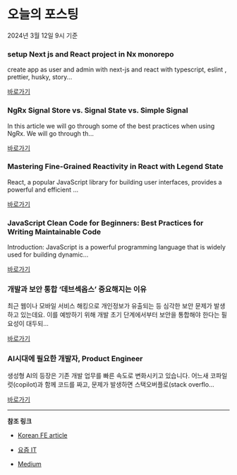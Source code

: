 # 오늘의 포스팅 
2024년 3월 12일 9시 기준 

### setup Next js and React project in Nx monorepo 

 create app as user and admin with next-js and react with typescript, eslint , prettier, husky, story... 

 [바로가기](https://medium.com/m/signin?actionUrl=https%3A%2F%2Fmedium.com%2F_%2Fbookmark%2Fp%2F21391b42a8f6&operation=register&redirect=https%3A%2F%2Fmedium.com%2F%40sargashte118%2Fsetup-next-js-and-react-project-in-nx-monorepo-21391b42a8f6&source=---------0-84----------nextjs------bookmark_preview----bc194b82_1557_4113_b2d3_b6dc1d948cf0-------) 

### NgRx Signal Store vs. Signal State vs. Simple Signal 

 In this article we will go through some of the best practices when using NgRx. We will go through th... 

 [바로가기](https://medium.com/m/signin?actionUrl=https%3A%2F%2Fmedium.com%2F_%2Fbookmark%2Fp%2F33ceb2f5ee1d&operation=register&redirect=https%3A%2F%2Fmedium.com%2F%40marekpanti%2Fngrx-signal-store-vs-signal-state-vs-simple-signal-33ceb2f5ee1d&source=---------0-84----------front_end_development------bookmark_preview----5bdbada3_95a8_49be_b5d0_3db162c18971-------) 

### Mastering Fine-Grained Reactivity in React with Legend State 

 React, a popular JavaScript library for building user interfaces, provides a powerful and efficient ... 

 [바로가기](https://medium.com/m/signin?actionUrl=https%3A%2F%2Fmedium.com%2F_%2Fbookmark%2Fp%2F85d532c3d940&operation=register&redirect=https%3A%2F%2Fmedium.com%2F%40anoojmathewvarghese%2Fmastering-fine-grained-reactivity-in-react-with-legend-state-85d532c3d940&source=---------0-84----------react------bookmark_preview----825a116e_ea1f_457d_969d_e5faa4b828e6-------) 

### JavaScript Clean Code for Beginners: Best Practices for Writing Maintainable Code 

 Introduction: JavaScript is a powerful programming language that is widely used for building dynamic... 

 [바로가기](https://medium.com/m/signin?actionUrl=https%3A%2F%2Fmedium.com%2F_%2Fbookmark%2Fp%2Fc047e322bd98&operation=register&redirect=https%3A%2F%2Fmedium.com%2F%40mtangguh97%2Fjavascript-clean-code-for-beginners-best-practices-for-writing-maintainable-code-c047e322bd98&source=---------0-84----------javascript------bookmark_preview----5e9eb52d_416c_4afe_ab5f_6243bca643e1-------) 

### 개발과 보안 통합 ‘데브섹옵스’ 중요해지는 이유 

 최근 웹이나 모바일 서비스 해킹으로 개인정보가 유출되는 등 심각한 보안 문제가 발생하고 있는데요. 이를 예방하기 위해 개발 초기 단계에서부터 보안을 통합해야 한다는 필요성이 대두되... 

 [바로가기](https://yozm.wishket.com/magazine/detail/2487/) 

### AI시대에 필요한 개발자, Product Engineer 

 생성형 AI의 등장은 기존 개발 업무를 빠른 속도로 변화시키고 있습니다. 어느새 코파일럿(copilot)과 함께 코드를 짜고, 문제가 발생하면 스택오버플로(stack overflo... 

 [바로가기](https://yozm.wishket.com/magazine/detail/2485/) 

---

**참조 링크**

- [Korean FE article](https://kofearticle.substack.com) 

- [요즘 IT](https://yozm.wishket.com/magazine) 

- [Medium](https://medium.com) 

